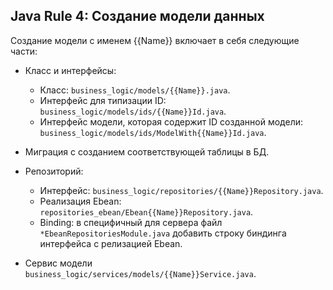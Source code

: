 ## Java Rule 4: Создание модели данных

Создание модели с именем {{Name}} включает в себя следующие части:

- Класс и интерфейсы:
  - Класс: `business_logic/models/{{Name}}.java`.
  - Интерфейс для типизации ID: `business_logic/models/ids/{{Name}}Id.java`.
  - Интерфейс модели, которая содержит ID созданной модели: `business_logic/models/ids/ModelWith{{Name}}Id.java`.
  
- Миграция с созданием соответствующей таблицы в БД.

- Репозиторий:
  - Интерфейс: `business_logic/repositories/{{Name}}Repository.java`.
  - Реализация Ebean: `repositories_ebean/Ebean{{Name}}Repository.java`.
  - Binding: в специфичный для сервера файл `*EbeanRepositoriesModule.java` добавить строку биндинга интерфейса с релизацией Ebean.

- Сервис модели `business_logic/services/models/{{Name}}Service.java`.
